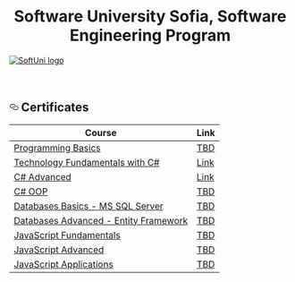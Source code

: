 <h1 align="center">Software University Sofia, Software Engineering Program</h1>
<a href="https://softuni.bg/trainings/courses" rel="nofollow">  <img src="https://user-images.githubusercontent.com/25712677/62917989-043ff800-bda7-11e9-80b2-ece7e3f42317.png" alt="SoftUni logo" title="Logo Title Text 2" data-canonical-src="http://innovationstarterbox.bg/wp-content/uploads/2016/05/Softuni_logo_trasparent.png" style="max-width:100%;"> </a>
<br>
<br>
<br>
<h2><a id="user-content--certificates-" class="anchor" aria-hidden="true" href="#-certificates-"><svg class="octicon octicon-link" viewBox="0 0 16 16" version="1.1" width="16" height="16" aria-hidden="true"><path fill-rule="evenodd" d="M4 9h1v1H4c-1.5 0-3-1.69-3-3.5S2.55 3 4 3h4c1.45 0 3 1.69 3 3.5 0 1.41-.91 2.72-2 3.25V8.59c.58-.45 1-1.27 1-2.09C10 5.22 8.98 4 8 4H4c-.98 0-2 1.22-2 2.5S3 9 4 9zm9-3h-1v1h1c1 0 2 1.22 2 2.5S13.98 12 13 12H9c-.98 0-2-1.22-2-2.5 0-.83.42-1.64 1-2.09V6.25c-1.09.53-2 1.84-2 3.25C6 11.31 7.55 13 9 13h4c1.45 0 3-1.69 3-3.5S14.5 6 13 6z"></path></svg></a> Certificates </h2>

<table>
<thead>
<tr>
<th><strong>Course</strong></th>
<th><strong>Link</strong></th>
</tr>
</thead>
<tbody>
<tr>
<td><a href="https://softuni.bg/trainings/2073/programming-basics-with-csharp-september-2018" rel="nofollow"> Programming Basics </a></td>
<td><a href="" rel="nofollow"> TBD</a></td>
</tr>
<tr>
<td><a href="https://softuni.bg/trainings/2237/technology-fundamentals-with-csharp-january-2019" rel="nofollow"> Technology Fundamentals with C#</a></td>
<td><a href="https://softuni.bg/certificates/details/65304/f633b3a1"> Link</a></td>
</tr>
<tr>
<td><a href="https://softuni.bg/trainings/2348/csharp-advanced-may-2019" rel="nofollow"> C# Advanced </a></td>
<td><a href="https://softuni.bg/Certificates/Details/67759/a2da3dca" rel="nofollow"> Link</a></td>
</tr>
<tr>
<td><a href="https://softuni.bg/trainings/2349/csharp-oop-june-2019" rel="nofollow"> C# OOP</a></td>
<td><a href="" rel="nofollow"> TBD</a></td>
</tr>
<tr>
<td><a href="https://softuni.bg/trainings/1747/databases-basics-mssql-server-september-2017/internal" rel="nofollow"> Databases Basics - MS SQL Server </a></td>
<td><a href="" rel="nofollow"> TBD</a></td>
</tr>
<tr>
<td><a href="https://softuni.bg/courses/databases-advanced-entity-framework" rel="nofollow"> Databases Advanced - Entity Framework </a></td>
<td><a href="" rel="nofollow"> TBD</a></td>
</tr>
<tr>
<td><a href="https://softuni.bg/trainings/1850/js-fundamentals-january-2018" rel="nofollow"> JavaScript Fundamentals </a></td>
<td><a href="" rel="nofollow"> TBD</a></td>
</tr>
<tr>
<td><a href="https://softuni.bg/courses/javascript-advanced" rel="nofollow"> JavaScript Advanced </a></td>
<td><a href="" rel="nofollow"> TBD</a></td>
</tr>
<tr>
<td><a href="https://softuni.bg/courses/javascript-applications" rel="nofollow"> JavaScript Applications </a></td>
<td><a href="" rel="nofollow"> TBD</a></td>
</tr>
</tbody>
</table>
